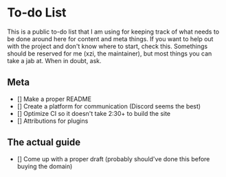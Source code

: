 # To-do List

This is a public to-do list that I am using for keeping track of what needs to be done around here for content and meta things. If you want to help out with the project and don't know where to start, check this. Somethings should be reserved for me (xzi, the maintainer), but most things you can take a jab at. When in doubt, ask.

## Meta

- [] Make a proper README
- [] Create a platform for communication (Discord seems the best)
- [] Optimize CI so it doesn't take 2:30+ to build the site
- [] Attributions for plugins

## The actual guide

- [] Come up with a proper draft (probably should've done this before buying the domain)
